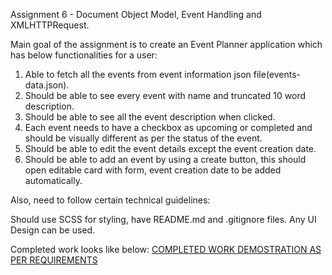 Assignment 6 - Document Object Model, Event Handling and XMLHTTPRequest.

Main goal of the assignment is to create an Event Planner application which has below functionalities for a user:

1. Able to fetch all the events from event information json file(events-data.json).
2. Should be able to see every event with name and truncated 10 word description.
3. Should be able to see all the event description when clicked.
4. Each event needs to have a checkbox as upcoming or completed and should be visually different as per the status of the event.
5. Should be able to edit the event details except the event creation date.
6. Should be able to add an event by using a create button, this should open editable card with form, event creation date to be added automatically.

Also, need to follow certain technical guidelines:

Should use SCSS for styling, have README.md and .gitignore files. Any UI Design can be used.

Completed work looks like below:
[COMPLETED WORK DEMOSTRATION AS PER REQUIREMENTS](<Screen Recording 2024-10-21 at 10.32.24 PM.mov>)
